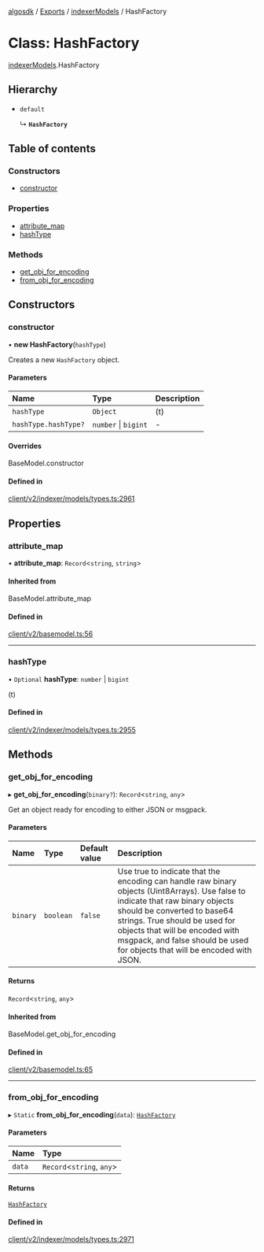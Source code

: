 [algosdk](../README.md) / [Exports](../modules.md) / [indexerModels](../modules/indexerModels.md) / HashFactory

# Class: HashFactory

[indexerModels](../modules/indexerModels.md).HashFactory

## Hierarchy

- `default`

  ↳ **`HashFactory`**

## Table of contents

### Constructors

- [constructor](indexerModels.HashFactory.md#constructor)

### Properties

- [attribute\_map](indexerModels.HashFactory.md#attribute_map)
- [hashType](indexerModels.HashFactory.md#hashtype)

### Methods

- [get\_obj\_for\_encoding](indexerModels.HashFactory.md#get_obj_for_encoding)
- [from\_obj\_for\_encoding](indexerModels.HashFactory.md#from_obj_for_encoding)

## Constructors

### constructor

• **new HashFactory**(`hashType`)

Creates a new `HashFactory` object.

#### Parameters

| Name | Type | Description |
| :------ | :------ | :------ |
| `hashType` | `Object` | (t) |
| `hashType.hashType?` | `number` \| `bigint` | - |

#### Overrides

BaseModel.constructor

#### Defined in

[client/v2/indexer/models/types.ts:2961](https://github.com/algorand/js-algorand-sdk/blob/13a5d73/src/client/v2/indexer/models/types.ts#L2961)

## Properties

### attribute\_map

• **attribute\_map**: `Record`<`string`, `string`\>

#### Inherited from

BaseModel.attribute\_map

#### Defined in

[client/v2/basemodel.ts:56](https://github.com/algorand/js-algorand-sdk/blob/13a5d73/src/client/v2/basemodel.ts#L56)

___

### hashType

• `Optional` **hashType**: `number` \| `bigint`

(t)

#### Defined in

[client/v2/indexer/models/types.ts:2955](https://github.com/algorand/js-algorand-sdk/blob/13a5d73/src/client/v2/indexer/models/types.ts#L2955)

## Methods

### get\_obj\_for\_encoding

▸ **get_obj_for_encoding**(`binary?`): `Record`<`string`, `any`\>

Get an object ready for encoding to either JSON or msgpack.

#### Parameters

| Name | Type | Default value | Description |
| :------ | :------ | :------ | :------ |
| `binary` | `boolean` | `false` | Use true to indicate that the encoding can handle raw binary objects (Uint8Arrays). Use false to indicate that raw binary objects should be converted to base64 strings. True should be used for objects that will be encoded with msgpack, and false should be used for objects that will be encoded with JSON. |

#### Returns

`Record`<`string`, `any`\>

#### Inherited from

BaseModel.get\_obj\_for\_encoding

#### Defined in

[client/v2/basemodel.ts:65](https://github.com/algorand/js-algorand-sdk/blob/13a5d73/src/client/v2/basemodel.ts#L65)

___

### from\_obj\_for\_encoding

▸ `Static` **from_obj_for_encoding**(`data`): [`HashFactory`](indexerModels.HashFactory.md)

#### Parameters

| Name | Type |
| :------ | :------ |
| `data` | `Record`<`string`, `any`\> |

#### Returns

[`HashFactory`](indexerModels.HashFactory.md)

#### Defined in

[client/v2/indexer/models/types.ts:2971](https://github.com/algorand/js-algorand-sdk/blob/13a5d73/src/client/v2/indexer/models/types.ts#L2971)
